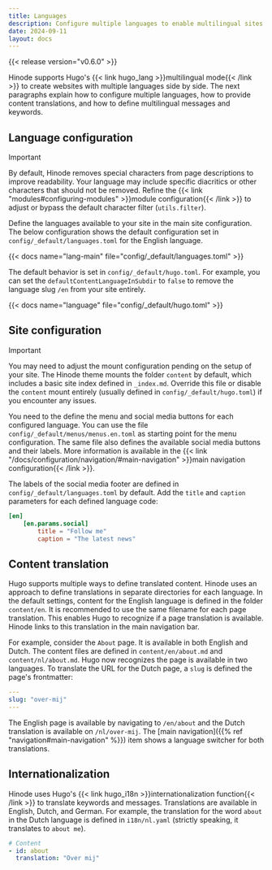 ```yaml
---
title: Languages
description: Configure multiple languages to enable multilingual sites.
date: 2024-09-11
layout: docs
---
```


{{< release version="v0.6.0" >}}

Hinode supports Hugo's {{< link hugo_lang >}}multilingual mode{{< /link >}} to create websites with multiple languages side by side. The next paragraphs explain how to configure multiple languages, how to provide content translations, and how to define multilingual messages and keywords.

## Language configuration

> [!IMPORTANT]
> By default, Hinode removes special characters from page descriptions to improve readability. Your language may include specific diacritics or other characters that should not be removed. Refine the {{< link "modules#configuring-modules" >}}module configuration{{< /link >}} to adjust or bypass the default character filter (`utils.filter`).

Define the languages available to your site in the main site configuration. The below configuration shows the default configuration set in `config/_default/languages.toml` for the English language.

{{< docs name="lang-main" file="config/_default/languages.toml" >}}

The default behavior is set in `config/_default/hugo.toml`. For example, you can set the `defaultContentLanguageInSubdir` to `false` to remove the language slug `/en` from your site entirely.

{{< docs name="language" file="config/_default/hugo.toml" >}}

## Site configuration

> [!IMPORTANT]
> You may need to adjust the mount configuration pending on the setup of your site. The Hinode theme mounts the folder `content` by default, which includes a basic site index defined in `_index.md`. Override this file or disable the `content` mount entirely (usually defined in `config/_default/hugo.toml`) if you encounter any issues.

You need to the define the menu and social media buttons for each configured language. You can use the file `config/_default/menus/menus.en.toml` as starting point for the menu configuration. The same file also defines the available social media buttons and their labels. More information is available in the {{< link "/docs/configuration/navigation/#main-navigation" >}}main navigation configuration{{< /link >}}.

The labels of the social media footer are defined in `config/_default/languages.toml` by default. Add the `title` and `caption` parameters for each defined language code:

```toml
[en]
    [en.params.social]
        title = "Follow me"
        caption = "The latest news"
```

## Content translation

Hugo supports multiple ways to define translated content. Hinode uses an approach to define translations in separate directories for each language. In the default settings, content for the English language is defined in the folder `content/en`. It is recommended to use the same filename for each page translation. This enables Hugo to recognize if a page translation is available. Hinode links to this translation in the main navigation bar.

For example, consider the `About` page. It is available in both English and Dutch. The content files are defined in `content/en/about.md` and `content/nl/about.md`. Hugo now recognizes the page is available in two languages. To translate the URL for the Dutch page, a `slug` is defined the page's frontmatter:

```yml
---
slug: "over-mij"
---
```

The English page is available by navigating to `/en/about` and the Dutch translation is available on `/nl/over-mij`. The [main navigation]({{% ref "navigation#main-navigation" %}}) item shows a language switcher for both translations.

## Internationalization

Hinode uses Hugo's {{< link hugo_i18n >}}internationalization function{{< /link >}} to translate keywords and messages. Translations are available in English, Dutch, and German. For example, the translation for the word `about` in the Dutch language is defined in `i18n/nl.yaml` (strictly speaking, it translates to `about me`).

```yml
# Content
- id: about
  translation: "Over mij"
```
